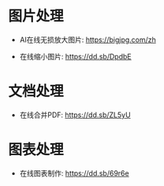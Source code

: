 

# 图片处理

- AI在线无损放大图片: https://bigjpg.com/zh

- 在线缩小图片: https://dd.sb/DpdbE


# 文档处理

- 在线合并PDF: https://dd.sb/ZL5yU



# 图表处理

- 在线图表制作: https://dd.sb/69r6e
